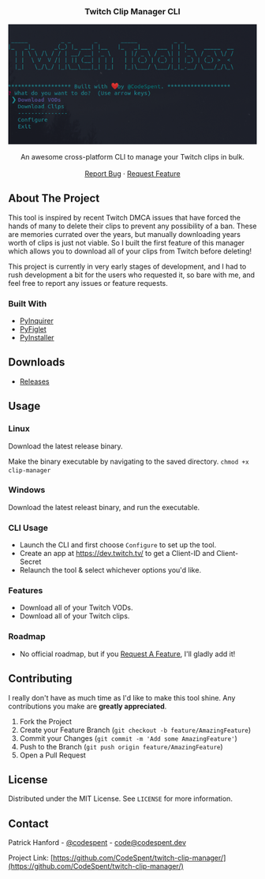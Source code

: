 <br />
<p align="center">
  <h3 align="center">Twitch Clip Manager CLI</h3>
  <img src="/screenshots/v0.0.1_menu.png" />

  <p align="center">
    An awesome cross-platform CLI to manage your Twitch clips in bulk.
    <br />
    <br />
    <a href="https://github.com/CodeSpent/twitch-clip-manager/issues/new">Report Bug</a>
    ·
    <a href="https://github.com/CodeSpent/twitch-clip-manager/issues/new">Request Feature</a>
  </p>
</p>


<!-- ABOUT THE PROJECT -->
## About The Project

This tool is inspired by recent Twitch DMCA issues that have forced the hands of many to delete their clips to prevent any possibility of a ban. These are memories currated over the years, 
but manually downloading years worth of clips is just not viable. So I built the first feature of this manager which allows you to download all of your clips from Twitch before deleting!

This project is currently in very early stages of development, and I had to rush development a bit for the users who requested it, so bare with me, and feel free to report any issues or feature requests.

### Built With
* [PyInquirer](https://github.com/CITGuru/PyInquirer/)
* [PyFiglet](https://github.com/pwaller/pyfiglet)
* [PyInstaller](https://github.com/pyinstaller/pyinstaller)


## Downloads

- [Releases](https://github.com/CodeSpent/twitch-clip-manager/releases)


## Usage

### Linux
Download the latest release binary.

Make the binary executable by navigating to the saved directory.
`chmod +x clip-manager`

### Windows
Download the latest releast binary, and run the executable.

### CLI Usage
- Launch the CLI and first choose `Configure` to set up the tool.
- Create an app at https://dev.twitch.tv/ to get a Client-ID and Client-Secret
- Relaunch the tool & select whichever options you'd like.

### Features
- Download all of your Twitch VODs.
- Download all of your Twitch clips.

### Roadmap
- No official roadmap, but if you <a href="https://github.com/CodeSpent/twitch-clip-manager/issues/new">Request A Feature</a>, I'll gladly add it!

## Contributing

I really don't have as much time as I'd like to make this tool shine. Any contributions you make are **greatly appreciated**.

1. Fork the Project
2. Create your Feature Branch (`git checkout -b feature/AmazingFeature`)
3. Commit your Changes (`git commit -m 'Add some AmazingFeature'`)
4. Push to the Branch (`git push origin feature/AmazingFeature`)
5. Open a Pull Request


## License

Distributed under the MIT License. See `LICENSE` for more information.


## Contact

Patrick Hanford - [@codespent](https://twitter.com/codespent) - code@codespent.dev

Project Link: [https://github.com/CodeSpent/twitch-clip-manager/](https://github.com/CodeSpent/twitch-clip-manager/)
